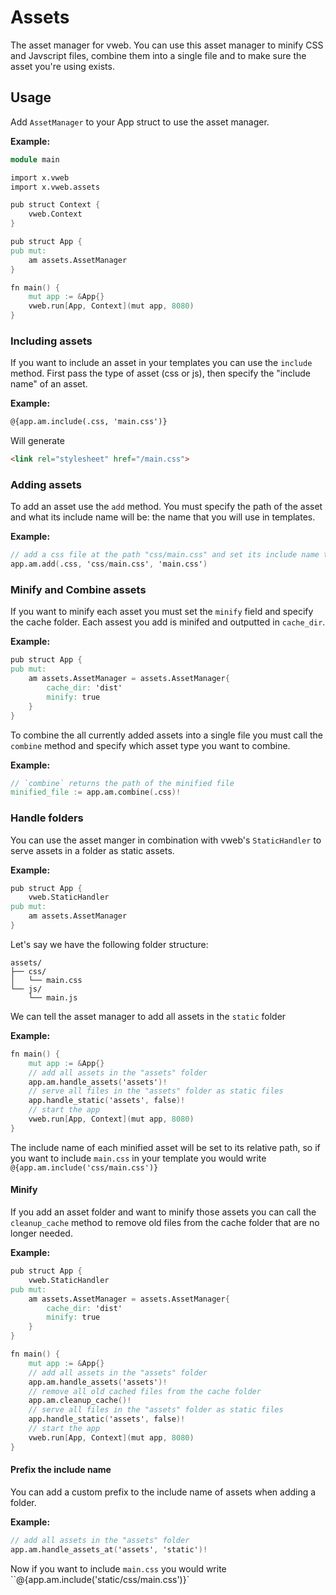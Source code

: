 # Assets

The asset manager for vweb. You can use this asset manager to minify CSS and Javscript files,
combine them into a single file and to make sure the asset you're using exists.

## Usage

Add `AssetManager` to your App struct to use the asset manager. 

**Example:**
```v
module main

import x.vweb
import x.vweb.assets

pub struct Context {
	vweb.Context
}

pub struct App {
pub mut:
	am assets.AssetManager
}

fn main() {
	mut app := &App{}
	vweb.run[App, Context](mut app, 8080)
}
```

### Including assets

If you want to include an asset in your templates you can use the `include` method.
First pass the type of asset (css or js), then specify the "include name" of an asset.

**Example:**
```html
@{app.am.include(.css, 'main.css')}
```
Will generate
```html
<link rel="stylesheet" href="/main.css">
```

### Adding assets

To add an asset use the `add` method. You must specify the path of the asset and what its
include name will be: the name that you will use in templates.

**Example:**
```v ignore
// add a css file at the path "css/main.css" and set its include name to "main.css"
app.am.add(.css, 'css/main.css', 'main.css')
```

### Minify and Combine assets

If you want to minify each asset you must set the `minify` field and specify the cache
folder. Each assest you add is minifed and outputted in `cache_dir`.

**Example:**
```v ignore
pub struct App {
pub mut:
	am assets.AssetManager = assets.AssetManager{
		cache_dir: 'dist'
		minify: true
	}
}
```

To combine the all currently added assets into a single file you must call the `combine` method
and specify which asset type you want to combine.

**Example:**
```v ignore
// `combine` returns the path of the minified file
minified_file := app.am.combine(.css)!
```

### Handle folders

You can use the asset manger in combination with vweb's `StaticHandler` to serve 
assets in a folder as static assets.

**Example:**
```v ignore
pub struct App {
	vweb.StaticHandler
pub mut:
	am assets.AssetManager
}
```
Let's say we have the following folder structure:
```
assets/
├── css/
│   └── main.css
└── js/
	└── main.js
```

We can tell the asset manager to add all assets in the `static` folder

**Example:**
```v ignore
fn main() {
	mut app := &App{}
	// add all assets in the "assets" folder
	app.am.handle_assets('assets')!
	// serve all files in the "assets" folder as static files
	app.handle_static('assets', false)!
	// start the app
	vweb.run[App, Context](mut app, 8080)
}
```

The include name of each minified asset will be set to its relative path, 
so if you want to include `main.css` in your template you would write 
`@{app.am.include('css/main.css')}`

#### Minify

If you add an asset folder and want to minify those assets you can call the 
`cleanup_cache` method to remove old files from the cache folder
that are no longer needed.

**Example:**
```v ignore
pub struct App {
	vweb.StaticHandler
pub mut:
	am assets.AssetManager = assets.AssetManager{
		cache_dir: 'dist'
		minify: true
	}
}

fn main() {
	mut app := &App{}
	// add all assets in the "assets" folder
	app.am.handle_assets('assets')!
	// remove all old cached files from the cache folder
	app.am.cleanup_cache()!
	// serve all files in the "assets" folder as static files
	app.handle_static('assets', false)!
	// start the app
	vweb.run[App, Context](mut app, 8080)
}
```

#### Prefix the include name

You can add a custom prefix to the include name of assets when adding a folder.

**Example:**
```v ignore
// add all assets in the "assets" folder
app.am.handle_assets_at('assets', 'static')!
```

Now if you want to include `main.css` you would write
``@{app.am.include('static/css/main.css')}`
